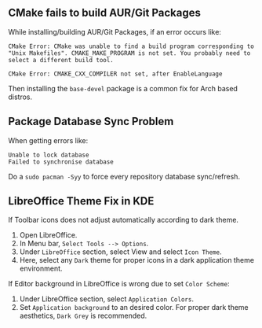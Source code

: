 ## CMake fails to build AUR/Git Packages

While installing/building AUR/Git Packages, if an error occurs like:

```
CMake Error: CMake was unable to find a build program corresponding to "Unix Makefiles". CMAKE_MAKE_PROGRAM is not set. You probably need to select a different build tool.

CMake Error: CMAKE_CXX_COMPILER not set, after EnableLanguage
```

Then installing the `base-devel` package is a common fix for Arch based distros.

## Package Database Sync Problem

When getting errors like:

```
Unable to lock database
Failed to synchronise database
```

Do a `sudo pacman -Syy` to force every repository database sync/refresh.

## LibreOffice Theme Fix in KDE

If Toolbar icons does not adjust automatically according to dark theme.

1. Open LibreOffice.
2. In Menu bar, `Select Tools --> Options`.
3. Under `LibreOffice` section, select View and select `Icon Theme`.
4. Here, select any `Dark` theme for proper icons in a dark application theme environment.

If Editor background in LibreOffice is wrong due to set `Color Scheme`:

1. Under LibreOffice section, select `Application Colors`.
2. Set `Application background` to an desired color. For proper dark theme aesthetics, `Dark Grey` is recommended.
